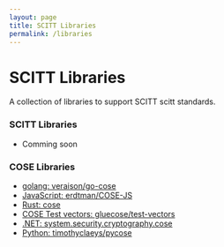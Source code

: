 ```yaml
---
layout: page
title: SCITT Libraries
permalink: /libraries
---
```

# SCITT Libraries

A collection of libraries to support SCITT scitt standards.

### SCITT Libraries

- Comming soon

### COSE Libraries
- [golang: veraison/go-cose](https://github.com/veraison/go-cose)
- [JavaScript: erdtman/COSE-JS](https://github.com/erdtman/COSE-JS)
- [Rust: cose](https://crates.io/crates/cose)
- [COSE Test vectors: gluecose/test-vectors](https://github.com/gluecose/test-vectors)
- [.NET: system.security.cryptography.cose](https://learn.microsoft.com/en-us/dotnet/api/system.security.cryptography.cose)
- [Python: timothyclaeys/pycose](https://github.com/timothyclaeys/pycose)
